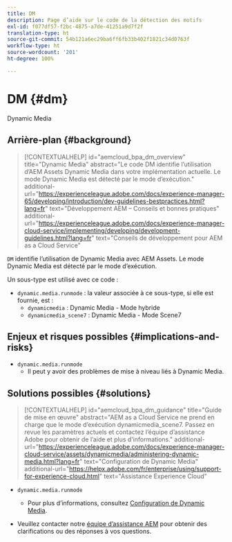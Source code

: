```yaml
---
title: DM
description: Page d’aide sur le code de la détection des motifs
exl-id: f077df57-f2bc-4875-a7de-41251a9d7f2f
translation-type: ht
source-git-commit: 54b121a6ec29ba6ff6fb33b402f1821c34d0763f
workflow-type: ht
source-wordcount: '201'
ht-degree: 100%

---
```


# DM {#dm}

Dynamic Media

## Arrière-plan {#background}

>[!CONTEXTUALHELP]
>id="aemcloud_bpa_dm_overview"
>title="Dynamic Media"
>abstract="Le code DM identifie l’utilisation d’AEM Assets Dynamic Media dans votre implémentation actuelle. Le mode Dynamic Media est détecté par le mode d’exécution."
>additional-url="https://experienceleague.adobe.com/docs/experience-manager-65/developing/introduction/dev-guidelines-bestpractices.html?lang=fr" text="Développement AEM – Conseils et bonnes pratiques"
>additional-url="https://experienceleague.adobe.com/docs/experience-manager-cloud-service/implementing/developing/development-guidelines.html?lang=fr" text="Conseils de développement pour AEM as a Cloud Service"

`DM` identifie l’utilisation de Dynamic Media avec AEM Assets. Le mode Dynamic Media est détecté par le mode d’exécution.

Un sous-type est utilisé avec ce code :

* `dynamic.media.runmode` : la valeur associée à ce sous-type, si elle est fournie, est :
   * `dynamicmedia` : Dynamic Media - Mode hybride
   * `dynamicmedia_scene7` : Dynamic Media - Mode Scene7

## Enjeux et risques possibles {#implications-and-risks}

* `dynamic.media.runmode`
   * Il peut y avoir des problèmes de mise à niveau liés à Dynamic Media.

## Solutions possibles {#solutions}

>[!CONTEXTUALHELP]
>id="aemcloud_bpa_dm_guidance"
>title="Guide de mise en œuvre"
>abstract="AEM as a Cloud Service ne prend en charge que le mode d’exécution dynamicmedia_scene7. Passez en revue les paramètres actuels et contactez l’équipe d’assistance Adobe pour obtenir de l’aide et plus d’informations."
>additional-url="https://experienceleague.adobe.com/docs/experience-manager-cloud-service/assets/dynamicmedia/administering-dynamic-media.html?lang=fr" text="Configuration de Dynamic Media"
>additional-url="https://helpx.adobe.com/fr/enterprise/using/support-for-experience-cloud.html" text="Assistance Experience Cloud"


* `dynamic.media.runmode`
   * Pour plus d’informations, consultez [Configuration de Dynamic Media](https://experienceleague.adobe.com/docs/experience-manager-cloud-service/assets/dynamicmedia/administering-dynamic-media.html?lang=fr).

* Veuillez contacter notre [équipe d’assistance AEM](https://helpx.adobe.com/fr/enterprise/using/support-for-experience-cloud.html) pour obtenir des clarifications ou des réponses à vos questions.

